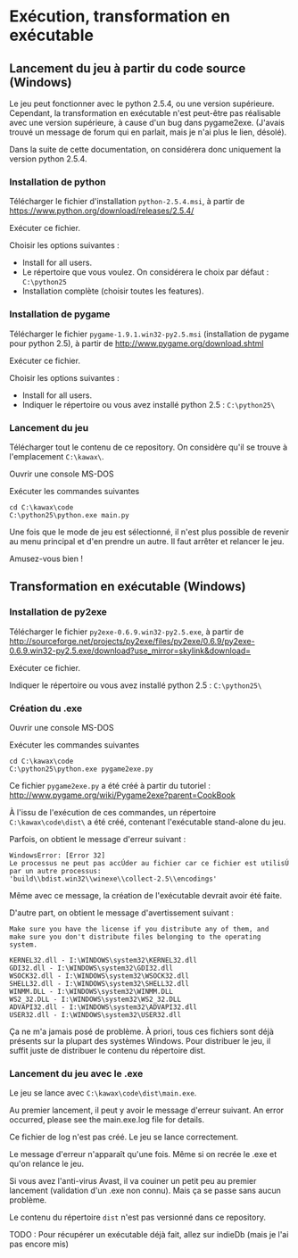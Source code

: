 # Exécution, transformation en exécutable #

## Lancement du jeu à partir du code source (Windows) ##

Le jeu peut fonctionner avec le python 2.5.4, ou une version supérieure. Cependant, la transformation en exécutable n'est peut-être pas réalisable avec une version supérieure, à cause d'un bug dans pygame2exe. (J'avais trouvé un message de forum qui en parlait, mais je n'ai plus le lien, désolé).

Dans la suite de cette documentation, on considérera donc uniquement la version python 2.5.4.

### Installation de python ###

Télécharger le fichier d'installation `python-2.5.4.msi`, à partir de https://www.python.org/download/releases/2.5.4/

Exécuter ce fichier.

Choisir les options suivantes :

 - Install for all users.
 - Le répertoire que vous voulez. On considérera le choix par défaut : `C:\python25`
 - Installation complète (choisir toutes les features).

### Installation de pygame ###

Télécharger le fichier `pygame-1.9.1.win32-py2.5.msi` (installation de pygame pour python 2.5), à partir de http://www.pygame.org/download.shtml

Exécuter ce fichier.

Choisir les options suivantes :

 - Install for all users.
 - Indiquer le répertoire ou vous avez installé python 2.5 : `C:\python25\`

### Lancement du jeu ###

Télécharger tout le contenu de ce repository. On considère qu'il se trouve à l'emplacement `C:\kawax\`. 

Ouvrir une console MS-DOS

Exécuter les commandes suivantes

    cd C:\kawax\code
    C:\python25\python.exe main.py

Une fois que le mode de jeu est sélectionné, il n'est plus possible de revenir au menu principal et d'en prendre un autre. Il faut arrêter et relancer le jeu.

Amusez-vous bien !

## Transformation en exécutable (Windows) ##

### Installation de py2exe ###

Télécharger le fichier `py2exe-0.6.9.win32-py2.5.exe`, à partir de http://sourceforge.net/projects/py2exe/files/py2exe/0.6.9/py2exe-0.6.9.win32-py2.5.exe/download?use_mirror=skylink&download=

Exécuter ce fichier.

Indiquer le répertoire ou vous avez installé python 2.5 : `C:\python25\`

### Création du .exe ###

Ouvrir une console MS-DOS

Exécuter les commandes suivantes

    cd C:\kawax\code
    C:\python25\python.exe pygame2exe.py

Ce fichier `pygame2exe.py` a été créé à partir du tutoriel : http://www.pygame.org/wiki/Pygame2exe?parent=CookBook

À l'issu de l'exécution de ces commandes, un répertoire `C:\kawax\code\dist\` a été créé, contenant l'exécutable stand-alone du jeu. 

Parfois, on obtient le message d'erreur suivant :

    WindowsError: [Error 32] 
    Le processus ne peut pas accÚder au fichier car ce fichier est utilisÚ par un autre processus: 
    'build\\bdist.win32\\winexe\\collect-2.5\\encodings'

Même avec ce message, la création de l'exécutable devrait avoir été faite.

D'autre part, on obtient le message d'avertissement suivant :

    Make sure you have the license if you distribute any of them, and
    make sure you don't distribute files belonging to the operating system.

    KERNEL32.dll - I:\WINDOWS\system32\KERNEL32.dll
    GDI32.dll - I:\WINDOWS\system32\GDI32.dll
    WSOCK32.dll - I:\WINDOWS\system32\WSOCK32.dll
    SHELL32.dll - I:\WINDOWS\system32\SHELL32.dll
    WINMM.DLL - I:\WINDOWS\system32\WINMM.DLL
    WS2_32.DLL - I:\WINDOWS\system32\WS2_32.DLL
    ADVAPI32.dll - I:\WINDOWS\system32\ADVAPI32.dll
    USER32.dll - I:\WINDOWS\system32\USER32.dll

Ça ne m'a jamais posé de problème. À priori, tous ces fichiers sont déjà présents sur la plupart des systèmes Windows. Pour distribuer le jeu, il suffit juste de distribuer le contenu du répertoire dist.

### Lancement du jeu avec le .exe ###

Le jeu se lance avec `C:\kawax\code\dist\main.exe`.

Au premier lancement, il peut y avoir le message d'erreur suivant.
    An error occurred, please see the main.exe.log file for details.

Ce fichier de log n'est pas créé. Le jeu se lance correctement.

Le message d'erreur n'apparaît qu'une fois. Même si on recrée le .exe et qu'on relance le jeu.

Si vous avez l'anti-virus Avast, il va couiner un petit peu au premier lancement (validation d'un .exe non connu). Mais ça se passe sans aucun problème.

Le contenu du répertoire `dist` n'est pas versionné dans ce repository.
 
TODO : Pour récupérer un exécutable déjà fait, allez sur indieDb (mais je l'ai pas encore mis) 